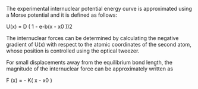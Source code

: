The experimental internuclear potential energy curve is approximated using a Morse potential and it is defined as follows:

U(x) = D ( 1 - e-b(x - x0 ))2

The internuclear forces can be determined by calculating the negative gradient of U(x) with respect to the atomic coordinates of the second atom, whose position is controlled using the optical tweezer.

For small displacements away from the equilibrium bond length, the magnitude of the internuclear force can be approximately written as

F (x) = - K( x - x0 )

